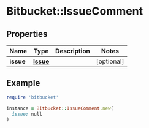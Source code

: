 # Bitbucket::IssueComment

## Properties

| Name | Type | Description | Notes |
| ---- | ---- | ----------- | ----- |
| **issue** | [**Issue**](Issue.md) |  | [optional] |

## Example

```ruby
require 'bitbucket'

instance = Bitbucket::IssueComment.new(
  issue: null
)
```

